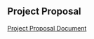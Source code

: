 ## Project Proposal
[Project Proposal Document](https://docs.google.com/document/d/1nK1M_WylbpkzkrhTwrCPCuH9KRkyreZBQOQkoR0ERS8/edit?usp=sharing)